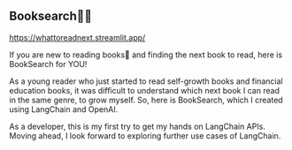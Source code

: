 ## Booksearch📘🔎
https://whattoreadnext.streamlit.app/

If you are new to reading books📘 and finding the next book to read, here is BookSearch for YOU!

As a young reader who just started to read self-growth books and financial education books, it was difficult to understand which next book I can read in the same genre, to  grow myself.
So, here is BookSearch, which I created using LangChain and OpenAI.

As a developer, this is my first try to get my hands on LangChain APIs. Moving ahead, I look forward to exploring further use cases of LangChain.

